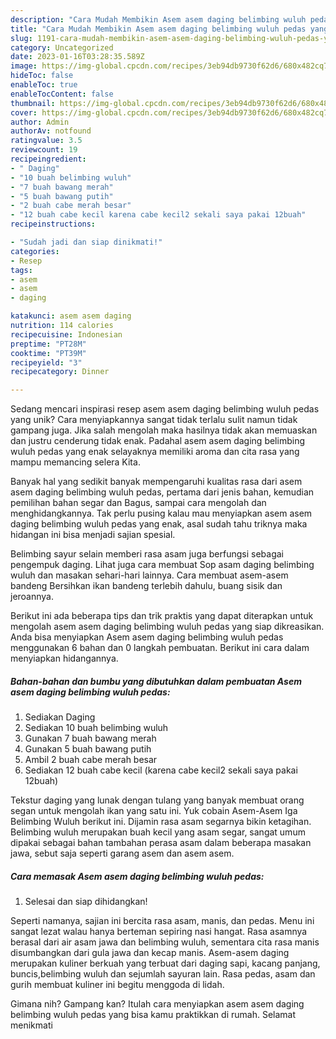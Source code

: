 ```yaml
---
description: "Cara Mudah Membikin Asem asem daging belimbing wuluh pedas yang Lezat"
title: "Cara Mudah Membikin Asem asem daging belimbing wuluh pedas yang Lezat"
slug: 1191-cara-mudah-membikin-asem-asem-daging-belimbing-wuluh-pedas-yang-lezat
category: Uncategorized
date: 2023-01-16T03:28:35.589Z
image: https://img-global.cpcdn.com/recipes/3eb94db9730f62d6/680x482cq70/asem-asem-daging-belimbing-wuluh-pedas-foto-resep-utama.jpg
hideToc: false
enableToc: true
enableTocContent: false
thumbnail: https://img-global.cpcdn.com/recipes/3eb94db9730f62d6/680x482cq70/asem-asem-daging-belimbing-wuluh-pedas-foto-resep-utama.jpg
cover: https://img-global.cpcdn.com/recipes/3eb94db9730f62d6/680x482cq70/asem-asem-daging-belimbing-wuluh-pedas-foto-resep-utama.jpg
author: Admin
authorAv: notfound
ratingvalue: 3.5
reviewcount: 19
recipeingredient:
- " Daging"
- "10 buah belimbing wuluh"
- "7 buah bawang merah"
- "5 buah bawang putih"
- "2 buah cabe merah besar"
- "12 buah cabe kecil karena cabe kecil2 sekali saya pakai 12buah"
recipeinstructions:

- "Sudah jadi dan siap dinikmati!"
categories:
- Resep
tags:
- asem
- asem
- daging

katakunci: asem asem daging 
nutrition: 114 calories
recipecuisine: Indonesian
preptime: "PT28M"
cooktime: "PT39M"
recipeyield: "3"
recipecategory: Dinner

---
```





Sedang mencari inspirasi resep asem asem daging belimbing wuluh pedas yang unik? Cara menyiapkannya sangat tidak terlalu sulit namun tidak gampang juga. Jika salah mengolah maka hasilnya tidak akan memuaskan dan justru cenderung tidak enak. Padahal asem asem daging belimbing wuluh pedas yang enak selayaknya memiliki aroma dan cita rasa yang mampu memancing selera Kita.





Banyak hal yang sedikit banyak mempengaruhi kualitas rasa dari asem asem daging belimbing wuluh pedas, pertama dari jenis bahan, kemudian pemilihan bahan segar dan Bagus, sampai cara mengolah dan menghidangkannya. Tak perlu pusing kalau mau menyiapkan asem asem daging belimbing wuluh pedas yang enak,      asal sudah tahu triknya maka hidangan ini bisa menjadi sajian spesial.














Belimbing sayur selain memberi rasa asam juga berfungsi sebagai pengempuk daging. Lihat juga cara membuat Sop asam daging belimbing wuluh dan masakan sehari-hari lainnya. Cara membuat asem-asem bandeng Bersihkan ikan bandeng terlebih dahulu, buang sisik dan jeroannya.






Berikut ini ada beberapa tips dan trik praktis yang dapat diterapkan untuk mengolah asem asem daging belimbing wuluh pedas yang siap dikreasikan. Anda bisa menyiapkan Asem asem daging belimbing wuluh pedas menggunakan 6 bahan dan 0 langkah pembuatan. Berikut ini cara dalam menyiapkan hidangannya.

<!--inarticleads1-->

##### Bahan-bahan dan bumbu yang dibutuhkan dalam pembuatan Asem asem daging belimbing wuluh pedas:

1. Sediakan  Daging
1. Sediakan 10 buah belimbing wuluh
1. Gunakan 7 buah bawang merah
1. Gunakan 5 buah bawang putih
1. Ambil 2 buah cabe merah besar
1. Sediakan 12 buah cabe kecil (karena cabe kecil2 sekali saya pakai 12buah)


Tekstur daging yang lunak dengan tulang yang banyak membuat orang segan untuk mengolah ikan yang satu ini. Yuk cobain Asem-Asem Iga Belimbing Wuluh berikut ini. Dijamin rasa asam segarnya bikin ketagihan. Belimbing wuluh merupakan buah kecil yang asam segar, sangat umum dipakai sebagai bahan tambahan perasa asam dalam beberapa masakan jawa, sebut saja seperti garang asem dan asem asem. 

<!--inarticleads2-->

##### Cara memasak Asem asem daging belimbing wuluh pedas:


1. Selesai dan siap dihidangkan!

Seperti namanya, sajian ini bercita rasa asam, manis, dan pedas. Menu ini sangat lezat walau hanya berteman sepiring nasi hangat. Rasa asamnya berasal dari air asam jawa dan belimbing wuluh, sementara cita rasa manis disumbangkan dari gula jawa dan kecap manis. Asem-asem daging merupakan kuliner berkuah yang terbuat dari daging sapi, kacang panjang, buncis,belimbing wuluh dan sejumlah sayuran lain. Rasa pedas, asam dan gurih membuat kuliner ini begitu menggoda di lidah. 

Gimana nih? Gampang kan? Itulah cara menyiapkan asem asem daging belimbing wuluh pedas yang bisa kamu praktikkan di rumah. Selamat menikmati
